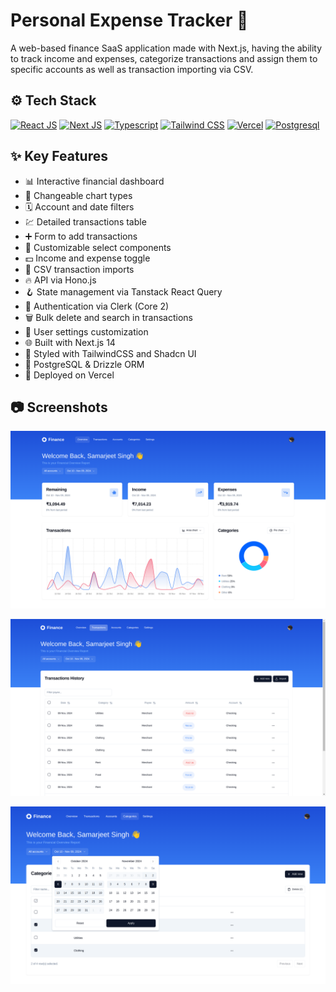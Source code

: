 # Personal Expense Tracker 💸

A web-based finance SaaS application made with Next.js, having the ability to track income and expenses, categorize transactions and assign them to specific accounts as well as transaction importing via CSV.

## ⚙️ Tech Stack

[![React JS](https://skillicons.dev/icons?i=react "React JS")](https://react.dev/ "React JS") [![Next JS](https://skillicons.dev/icons?i=next "Next JS")](https://nextjs.org/ "Next JS") [![Typescript](https://skillicons.dev/icons?i=ts "Typescript")](https://www.typescriptlang.org/ "Typescript") [![Tailwind CSS](https://skillicons.dev/icons?i=tailwind "Tailwind CSS")](https://tailwindcss.com/ "Tailwind CSS") [![Vercel](https://skillicons.dev/icons?i=vercel "Vercel")](https://vercel.app/ "Vercel") [![Postgresql](https://skillicons.dev/icons?i=postgres "Postgresql")](https://www.postgresql.org/ "Postgresql")

## ✨ Key Features

- 📊 Interactive financial dashboard
- 🔁 Changeable chart types
- 🗓 Account and date filters
- 💹 Detailed transactions table
- ➕ Form to add transactions
- 🧩 Customizable select components
- 💵 Income and expense toggle
- 🔄 CSV transaction imports
- 🔥 API via Hono.js
- 🪝 State management via Tanstack React Query
- 🔐 Authentication via Clerk (Core 2)
- 🗑 Bulk delete and search in transactions
- 👤 User settings customization
- 🌐 Built with Next.js 14
- 🎨 Styled with TailwindCSS and Shadcn UI
- 💾 PostgreSQL & Drizzle ORM
- 🚀 Deployed on Vercel

## 📷 Screenshots

![Modern UI/UX](/.github/img1.png "Modern UI/UX")

![Transactions](/.github/img2.png "Transactions")

![Accounts](/.github/img3.png "Accounts")
